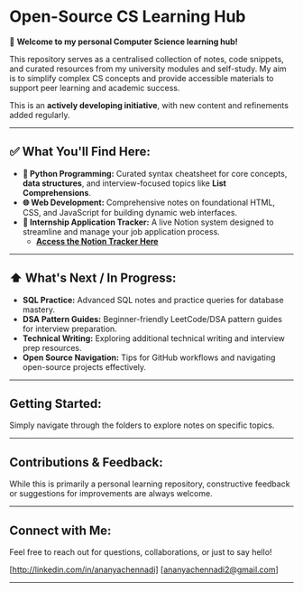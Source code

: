 # Open-Source CS Learning Hub
👋 **Welcome to my personal Computer Science learning hub!**

This repository serves as a centralised collection of notes, code snippets, and curated resources from my university modules and self-study. My aim is to simplify complex CS concepts and provide accessible materials to support peer learning and academic success.

This is an **actively developing initiative**, with new content and refinements added regularly.

---

## ✅ What You'll Find Here:

* **🐍 Python Programming:** Curated syntax cheatsheet for core concepts, **data structures**, and interview-focused topics like **List Comprehensions**.
* **🌐 Web Development:** Comprehensive notes on foundational HTML, CSS, and JavaScript for building dynamic web interfaces.
* **🚀 Internship Application Tracker:** A live Notion system designed to streamline and manage your job application process.
    * [**Access the Notion Tracker Here**](https://sheer-lobster-282.notion.site/Internship-application-tracker-template-1e53c77369b380a58bafe37532dd47a1)

---

## ⬆️ What's Next / In Progress:

* **SQL Practice:** Advanced SQL notes and practice queries for database mastery.
* **DSA Pattern Guides:** Beginner-friendly LeetCode/DSA pattern guides for interview preparation.
* **Technical Writing:** Exploring additional technical writing and interview prep resources.
* **Open Source Navigation:** Tips for GitHub workflows and navigating open-source projects effectively.

---

## Getting Started:

Simply navigate through the folders to explore notes on specific topics.

---

## Contributions & Feedback:

While this is primarily a personal learning repository, constructive feedback or suggestions for improvements are always welcome.

---

## Connect with Me:

Feel free to reach out for questions, collaborations, or just to say hello!

[http://linkedin.com/in/ananyachennadi]
[ananyachennadi2@gmail.com]

---
